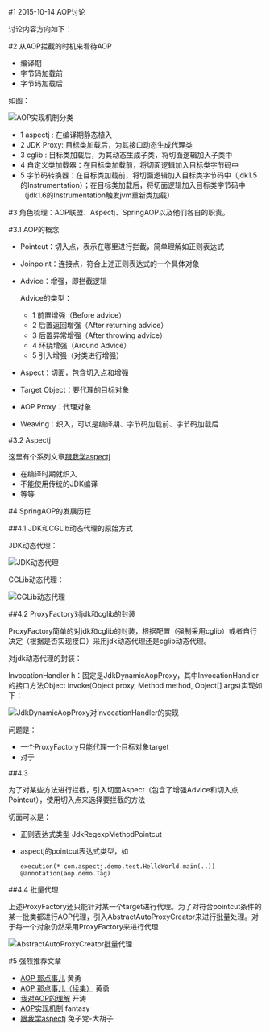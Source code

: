 #1 2015-10-14 AOP讨论

讨论内容方向如下：

#2 从AOP拦截的时机来看待AOP

-	编译期
-	字节码加载前
-	字节码加载后

如图：

![AOP实现机制分类](https://static.oschina.net/uploads/img/201510/13204830_XUbN.png "AOP实现机制分类")

-	1 aspectj : 在编译期静态植入
-	2 JDK Proxy: 目标类加载后，为其接口动态生成代理类
-	3 cglib : 目标类加载后，为其动态生成子类，将切面逻辑加入子类中
-	4 自定义类加载器：在目标类加载前，将切面逻辑加入目标类字节码中
-	5 字节码转换器：在目标类加载前，将切面逻辑加入目标类字节码中（jdk1.5的Instrumentation）；在目标类加载后，将切面逻辑加入目标类字节码中（jdk1.6的Instrumentation触发jvm重新类加载）

#3 角色梳理：AOP联盟、Aspectj、SpringAOP以及他们各自的职责。

#3.1 AOP的概念

-	Pointcut：切入点，表示在哪里进行拦截，简单理解如正则表达式
-	Joinpoint：连接点，符合上述正则表达式的一个具体对象
-	Advice：增强，即拦截逻辑

	Advice的类型：

	-	1 前置增强（Before advice）
	-	2 后置返回增强（After returning advice）
	-	3 后置异常增强（After throwing advice）
	-	4 环绕增强（Around Advice）
	-	5 引入增强（对类进行增强）

-	Aspect：切面，包含切入点和增强
-	Target Object：要代理的目标对象
-	AOP Proxy：代理对象
-	Weaving：织入，可以是编译期、字节码加载前、字节码加载后


#3.2 Aspectj

这里有个系列文章[跟我学aspectj](http://blog.csdn.net/zl3450341/article/category/1169602)

-	在编译时期就织入
-	不能使用传统的JDK编译
-	等等

#4 SpringAOP的发展历程

##4.1 JDK和CGLib动态代理的原始方式

JDK动态代理：

![JDK动态代理](https://static.oschina.net/uploads/img/201510/14195043_yBgL.png "JDK动态代理")

CGLib动态代理：

![CGLib动态代理](https://static.oschina.net/uploads/img/201510/14195135_cuGv.png "CGLib动态代理")
	
##4.2 ProxyFactory对jdk和cglib的封装

ProxyFactory简单的对jdk和cglib的封装，根据配置（强制采用cglib）或者自行决定（根据是否实现接口）采用jdk动态代理还是cglib动态代理。

对jdk动态代理的封装：

InvocationHandler h：固定是JdkDynamicAopProxy，其中InvocationHandler的接口方法Object invoke(Object proxy, Method method, Object[] args)实现如下：

![JdkDynamicAopProxy对InvocationHandler的实现](https://static.oschina.net/uploads/img/201510/14201123_NL6U.png "JdkDynamicAopProxy对InvocationHandler的实现")






问题是：

-	一个ProxyFactory只能代理一个目标对象target
-	对于


##4.3 

为了对某些方法进行拦截，引入切面Aspect（包含了增强Advice和切入点Pointcut），使用切入点来选择要拦截的方法

切面可以是：

-	正则表达式类型 JdkRegexpMethodPointcut
-	aspectj的pointcut表达式类型，如
	
		execution(* com.aspectj.demo.test.HelloWorld.main(..))
		@annotation(aop.demo.Tag)

##4.4 批量代理

上述ProxyFactory还只能针对某一个target进行代理。为了对符合pointcut条件的某一批类都进行AOP代理，引入AbstractAutoProxyCreator来进行批量处理。对于每一个对象仍然采用ProxyFactory来进行代理

![AbstractAutoProxyCreator批量代理](https://static.oschina.net/uploads/img/201510/14194847_TxWI.png "AbstractAutoProxyCreator批量代理")

#5 强烈推荐文章

-	[AOP 那点事儿](http://my.oschina.net/huangyong/blog/161338) 黄勇
-	[AOP 那点事儿（续集）](http://my.oschina.net/huangyong/blog/161402) 黄勇
-	[我对AOP的理解](http://jinnianshilongnian.iteye.com/blog/1474325)   开涛
-	[AOP实现机制](http://www.iteye.com/topic/1116696) fantasy
-	[跟我学aspectj](http://blog.csdn.net/zl3450341/article/category/1169602) 兔子党-大胡子
